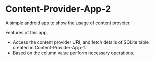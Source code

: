 # Content-Provider-App-2
A simple android app to show the usage of content provider.

Features of this app, 

* Access the content provider URI, and fetch details of SQLite table created in Content-Provider-App-1. 
* Based on the column value perform necessary operations. 
